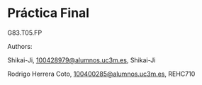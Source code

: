 # Práctica Final

G83.T05.FP

Authors:

Shikai-Ji, 100428979@alumnos.uc3m.es, Shikai-Ji

Rodrigo Herrera Coto, 100400285@alumnos.uc3m.es, REHC710
